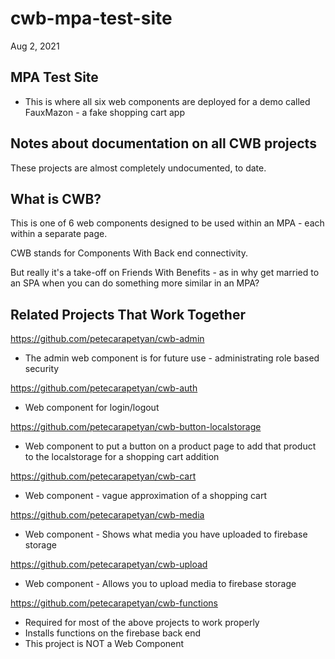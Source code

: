 # cwb-mpa-test-site

Aug 2, 2021

## MPA Test Site

- This is where all six web components are deployed for a demo called FauxMazon - a fake shopping cart app

## Notes about documentation on all CWB projects

These projects are almost completely undocumented, to date.

## What is CWB?

This is one of 6 web components designed to be used within an MPA - each within a separate page.

CWB stands for Components With Back end connectivity.

But really it's a take-off on Friends With Benefits - as in why get married to an SPA when you can do something more similar in an MPA?

## Related Projects That Work Together

https://github.com/petecarapetyan/cwb-admin

- The admin web component is for future use - administrating role based security

https://github.com/petecarapetyan/cwb-auth

- Web component for login/logout

https://github.com/petecarapetyan/cwb-button-localstorage

- Web component to put a button on a product page to add that product to the localstorage for a shopping cart addition

https://github.com/petecarapetyan/cwb-cart

- Web component - vague approximation of a shopping cart

https://github.com/petecarapetyan/cwb-media

- Web component - Shows what media you have uploaded to firebase storage

https://github.com/petecarapetyan/cwb-upload

- Web component - Allows you to upload media to firebase storage

https://github.com/petecarapetyan/cwb-functions

- Required for most of the above projects to work properly
- Installs functions on the firebase back end
- This project is NOT a Web Component